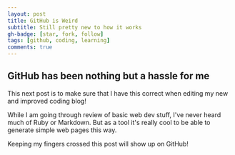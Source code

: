 ```yaml
---
layout: post
title: GitHub is Weird
subtitle: Still pretty new to how it works
gh-badge: [star, fork, follow]
tags: [github, coding, learning]
comments: true
---
```


## GitHub has been nothing but a hassle for me

This next post is to make sure that I have this correct when editing my new and improved coding blog!

While I am going through review of basic web dev stuff, I've never heard much of Ruby or Markdown. But as a tool it's really cool to be able to generate simple web pages this way.

Keeping my fingers crossed this post will show up on GitHub!
